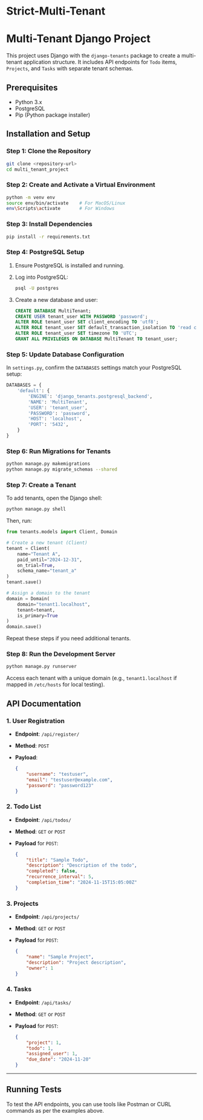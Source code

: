 # Strict-Multi-Tenant


# Multi-Tenant Django Project

This project uses Django with the `django-tenants` package to create a multi-tenant application structure. It includes API endpoints for `Todo` items, `Projects`, and `Tasks` with separate tenant schemas.

## Prerequisites

- Python 3.x
- PostgreSQL
- Pip (Python package installer)

## Installation and Setup

### Step 1: Clone the Repository

```bash
git clone <repository-url>
cd multi_tenant_project
```

### Step 2: Create and Activate a Virtual Environment

```bash
python -m venv env
source env/bin/activate    # For MacOS/Linux
env\Scripts\activate       # For Windows
```

### Step 3: Install Dependencies

```bash
pip install -r requirements.txt
```

### Step 4: PostgreSQL Setup

1. Ensure PostgreSQL is installed and running.
2. Log into PostgreSQL:

    ```bash
    psql -U postgres
    ```

3. Create a new database and user:

    ```sql
    CREATE DATABASE MultiTenant;
    CREATE USER tenant_user WITH PASSWORD 'password';
    ALTER ROLE tenant_user SET client_encoding TO 'utf8';
    ALTER ROLE tenant_user SET default_transaction_isolation TO 'read committed';
    ALTER ROLE tenant_user SET timezone TO 'UTC';
    GRANT ALL PRIVILEGES ON DATABASE MultiTenant TO tenant_user;
    ```

### Step 5: Update Database Configuration

In `settings.py`, confirm the `DATABASES` settings match your PostgreSQL setup:

```python
DATABASES = {
    'default': {
        'ENGINE': 'django_tenants.postgresql_backend',
        'NAME': 'MultiTenant',
        'USER': 'tenant_user',
        'PASSWORD': 'password',
        'HOST': 'localhost',
        'PORT': '5432',
    }
}
```

### Step 6: Run Migrations for Tenants

```bash
python manage.py makemigrations
python manage.py migrate_schemas --shared
```

### Step 7: Create a Tenant

To add tenants, open the Django shell:

```bash
python manage.py shell
```

Then, run:

```python
from tenants.models import Client, Domain

# Create a new tenant (Client)
tenant = Client(
    name="Tenant A",
    paid_until="2024-12-31",
    on_trial=True,
    schema_name="tenant_a"
)
tenant.save()

# Assign a domain to the tenant
domain = Domain(
    domain="tenant1.localhost", 
    tenant=tenant, 
    is_primary=True
)
domain.save()
```

Repeat these steps if you need additional tenants.

### Step 8: Run the Development Server

```bash
python manage.py runserver
```

Access each tenant with a unique domain (e.g., `tenant1.localhost` if mapped in `/etc/hosts` for local testing).

## API Documentation

### 1. **User Registration**

- **Endpoint**: `/api/register/`
- **Method**: `POST`
- **Payload**:

    ```json
    {
        "username": "testuser",
        "email": "testuser@example.com",
        "password": "password123"
    }
    ```

### 2. **Todo List**

- **Endpoint**: `/api/todos/`
- **Method**: `GET` or `POST`
- **Payload** for `POST`:

    ```json
    {
        "title": "Sample Todo",
        "description": "Description of the todo",
        "completed": false,
        "recurrence_interval": 5,
        "completion_time": "2024-11-15T15:05:00Z"
    }
    ```

### 3. **Projects**

- **Endpoint**: `/api/projects/`
- **Method**: `GET` or `POST`
- **Payload** for `POST`:

    ```json
    {
        "name": "Sample Project",
        "description": "Project description",
        "owner": 1
    }
    ```

### 4. **Tasks**

- **Endpoint**: `/api/tasks/`
- **Method**: `GET` or `POST`
- **Payload** for `POST`:

    ```json
    {
        "project": 1,
        "todo": 1,
        "assigned_user": 1,
        "due_date": "2024-11-20"
    }
    ```

---

## Running Tests

To test the API endpoints, you can use tools like Postman or CURL commands as per the examples above.
